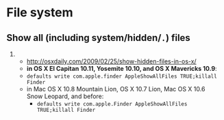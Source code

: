 # File system

## Show all (including system/hidden/`.`) files

1. + http://osxdaily.com/2009/02/25/show-hidden-files-in-os-x/
   +  **in OS X El Capitan 10.11, Yosemite 10.10, and OS X Mavericks 10.9**:
     + `defaults write com.apple.finder AppleShowAllFiles TRUE;killall Finder`
   + in Mac OS X 10.8 Mountain Lion, OS X 10.7 Lion, Mac OS X 10.6 Snow Leopard, and before:
     + `defaults write com.apple.Finder AppleShowAllFiles TRUE;killall Finder`